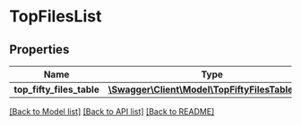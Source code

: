 # TopFilesList

## Properties
Name | Type | Description | Notes
------------ | ------------- | ------------- | -------------
**top_fifty_files_table** | [**\Swagger\Client\Model\TopFiftyFilesTableList[]**](TopFiftyFilesTableList.md) |  | [optional] 

[[Back to Model list]](../README.md#documentation-for-models) [[Back to API list]](../README.md#documentation-for-api-endpoints) [[Back to README]](../README.md)

